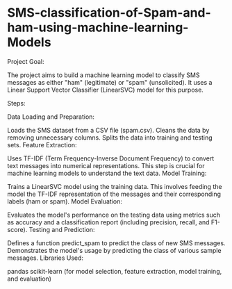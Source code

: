 # SMS-classification-of-Spam-and-ham-using-machine-learning-Models
Project Goal:

The project aims to build a machine learning model to classify SMS messages as either "ham" (legitimate) or "spam" (unsolicited). It uses a Linear Support Vector Classifier (LinearSVC) model for this purpose.

Steps:

Data Loading and Preparation:

Loads the SMS dataset from a CSV file (spam.csv).
Cleans the data by removing unnecessary columns.
Splits the data into training and testing sets.
Feature Extraction:

Uses TF-IDF (Term Frequency-Inverse Document Frequency) to convert text messages into numerical representations. This step is crucial for machine learning models to understand the text data.
Model Training:

Trains a LinearSVC model using the training data. This involves feeding the model the TF-IDF representation of the messages and their corresponding labels (ham or spam).
Model Evaluation:

Evaluates the model's performance on the testing data using metrics such as accuracy and a classification report (including precision, recall, and F1-score).
Testing and Prediction:

Defines a function predict_spam to predict the class of new SMS messages.
Demonstrates the model's usage by predicting the class of various sample messages.
Libraries Used:

pandas
scikit-learn (for model selection, feature extraction, model training, and evaluation)
